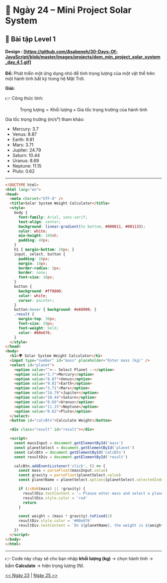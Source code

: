 # 📘 Ngày 24 – Mini Project Solar System

## 🔹 Bài tập Level 1
#### Design : [https://github.com/Asabeneh/30-Days-Of-JavaScript/blob/master/images/projects/dom_min_project_solar_system_day_4.1.gif]
**Đề:**
Phát triển một ứng dụng nhỏ để tính trọng lượng của một vật thể trên một hành tinh bất kỳ trong hệ Mặt Trời.

**Giải:**

👉 Công thức tính:

$$
\text{Trọng lượng} = \text{Khối lượng} \times \text{Gia tốc trọng trường của hành tinh}
$$

Gia tốc trọng trường (m/s²) tham khảo:

* Mercury: 3.7
* Venus: 8.87
* Earth: 9.81
* Mars: 3.71
* Jupiter: 24.79
* Saturn: 10.44
* Uranus: 8.69
* Neptune: 11.15
* Pluto: 0.62

---

```html
<!DOCTYPE html>
<html lang="en">
<head>
  <meta charset="UTF-8" />
  <title>Solar System Weight Calculator</title>
  <style>
    body {
      font-family: Arial, sans-serif;
      text-align: center;
      background: linear-gradient(to bottom, #000011, #001133);
      color: white;
      min-height: 100vh;
      padding: 40px;
    }
    h1 { margin-bottom: 20px; }
    input, select, button {
      padding: 10px;
      margin: 10px;
      border-radius: 5px;
      border: none;
      font-size: 16px;
    }
    button {
      background: #ff9800;
      color: white;
      cursor: pointer;
    }
    button:hover { background: #e68900; }
    .result {
      margin-top: 30px;
      font-size: 20px;
      font-weight: bold;
      color: #00e676;
    }
  </style>
</head>
<body>
  <h1>🌍 Solar System Weight Calculator</h1>
  <input type="number" id="mass" placeholder="Enter mass (kg)" />
  <select id="planet">
    <option value="">-- Select Planet --</option>
    <option value="3.7">Mercury</option>
    <option value="8.87">Venus</option>
    <option value="9.81">Earth</option>
    <option value="3.71">Mars</option>
    <option value="24.79">Jupiter</option>
    <option value="10.44">Saturn</option>
    <option value="8.69">Uranus</option>
    <option value="11.15">Neptune</option>
    <option value="0.62">Pluto</option>
  </select>
  <button id="calcBtn">Calculate Weight</button>

  <div class="result" id="result"></div>

  <script>
    const massInput = document.getElementById('mass')
    const planetSelect = document.getElementById('planet')
    const calcBtn = document.getElementById('calcBtn')
    const resultDiv = document.getElementById('result')

    calcBtn.addEventListener('click', () => {
      const mass = parseFloat(massInput.value)
      const gravity = parseFloat(planetSelect.value)
      const planetName = planetSelect.options[planetSelect.selectedIndex].text

      if (isNaN(mass) || !gravity) {
        resultDiv.textContent = '⚠️ Please enter mass and select a planet!'
        resultDiv.style.color = 'red'
        return
      }

      const weight = (mass * gravity).toFixed(2)
      resultDiv.style.color = '#00e676'
      resultDiv.textContent = `On ${planetName}, the weight is ${weight} N`
    })
  </script>
</body>
</html>
```

---

👉 Code này chạy sẽ cho bạn nhập **khối lượng (kg)** → chọn hành tinh → bấm **Calculate** → hiện trọng lượng (N).

[<< Ngày 23](./23.Event_Listeners.md) | [Ngày 25 >>](./25.Mini_Project:_World_Countries_Data_Visualization_1.md)